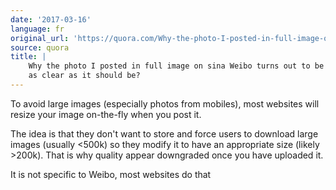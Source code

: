 ```yaml
---
date: '2017-03-16'
language: fr
original_url: 'https://quora.com/Why-the-photo-I-posted-in-full-image-on-sina-Weibo-turns-out-to-be-not-as-clear-as-it-should-be/answer/Clément-Renaud'
source: quora
title: |
    Why the photo I posted in full image on sina Weibo turns out to be not
    as clear as it should be?
---
```


To avoid large images (especially photos from mobiles), most websites
will resize your image on-the-fly when you post it.

The idea is that they don't want to store and force users to download
large images (usually  <500k) so they modify it to have an appropriate
size (likely  >200k). That is why quality appear downgraded once you
have uploaded it.

It is not specific to Weibo, most websites do that
